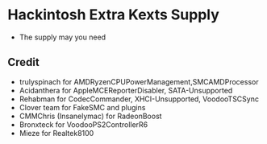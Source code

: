# Hackintosh Extra Kexts Supply
- The supply may you need
## Credit
- trulyspinach for AMDRyzenCPUPowerManagement,SMCAMDProcessor
- Acidanthera for AppleMCEReporterDisabler, SATA-Unsupported
- Rehabman for CodecCommander, XHCI-Unsupported, VoodooTSCSync
- Clover team for FakeSMC and plugins
- CMMChris (Insanelymac) for RadeonBoost
- Bronxteck for VoodooPS2ControllerR6
- Mieze for Realtek8100
